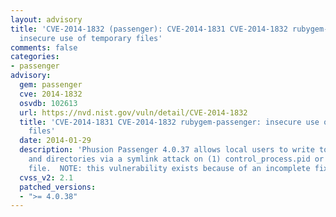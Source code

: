 ```yaml
---
layout: advisory
title: 'CVE-2014-1832 (passenger): CVE-2014-1831 CVE-2014-1832 rubygem-passenger:
  insecure use of temporary files'
comments: false
categories:
- passenger
advisory:
  gem: passenger
  cve: 2014-1832
  osvdb: 102613
  url: https://nvd.nist.gov/vuln/detail/CVE-2014-1832
  title: 'CVE-2014-1831 CVE-2014-1832 rubygem-passenger: insecure use of temporary
    files'
  date: 2014-01-29
  description: 'Phusion Passenger 4.0.37 allows local users to write to certain files
    and directories via a symlink attack on (1) control_process.pid or a (2) generation-*
    file.  NOTE: this vulnerability exists because of an incomplete fix for CVE-2014-1831.'
  cvss_v2: 2.1
  patched_versions:
  - ">= 4.0.38"
---
```

